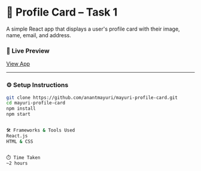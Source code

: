 # 👤 Profile Card – Task 1

A simple React app that displays a user's profile card with their image, name, email, and address.

### 🔗 Live Preview  
[View App](https://anantmayuri.github.io/mayuri-profile-card)

---

### ⚙️ Setup Instructions

```bash
git clone https://github.com/anantmayuri/mayuri-profile-card.git
cd mayuri-profile-card
npm install
npm start


🛠️ Frameworks & Tools Used
React.js
HTML & CSS


⏱️ Time Taken
~2 hours

